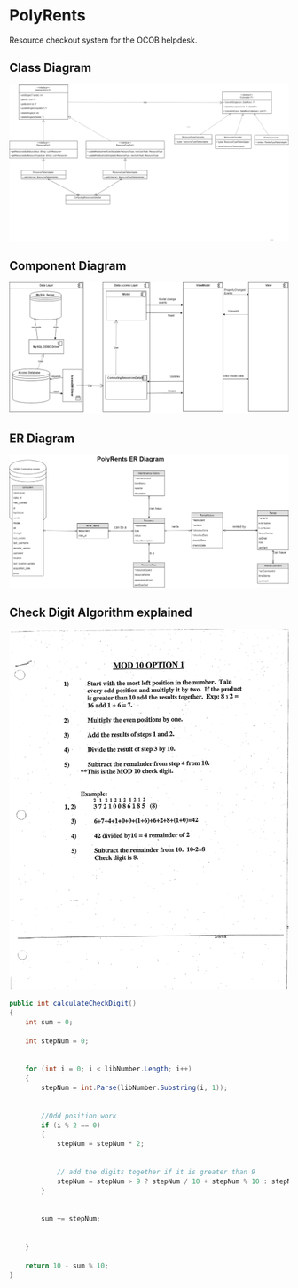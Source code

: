# PolyRents
Resource checkout system for the OCOB helpdesk.

## Class Diagram
![Alt text](docs/ClassDiagram.png?raw=true "Class Diagram")

## Component Diagram
![Alt text](docs/ComponentDiagram.png?raw=true "Component Diagram")

## ER Diagram
![Alt text](docs/PolyRentsERDiagram.png?raw=true "ER Diagram")

## Check Digit Algorithm explained

![Alt text](docs/Mod10Opt1.jpg?raw=true "Mod10 Algorithm")
```java
public int calculateCheckDigit()
{
    int sum = 0;

    int stepNum = 0;


    for (int i = 0; i < libNumber.Length; i++)
    {
        stepNum = int.Parse(libNumber.Substring(i, 1));


        //Odd position work
        if (i % 2 == 0)
        {
            stepNum = stepNum * 2;


            // add the digits together if it is greater than 9
            stepNum = stepNum > 9 ? stepNum / 10 + stepNum % 10 : stepNum;
        }


        sum += stepNum;


    }

    return 10 - sum % 10;
}
```
